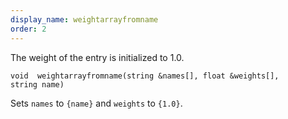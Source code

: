 ```yaml
---
display_name: weightarrayfromname
order: 2
---
```

The weight of the entry is initialized to 1.0.

`void  weightarrayfromname(string &names[], float &weights[], string name)`

Sets `names` to `{name}` and `weights` to `{1.0}`.
